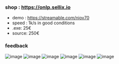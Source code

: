 ### shop : https://onlp.sellix.io
-  demo : https://streamable.com/niov70
-  speed : 1k/s in good conditions
- .exe: 25€ 
- source: 250€


### feedback
![image](https://user-images.githubusercontent.com/98614666/185236994-01a00267-1595-4c2c-ba80-9b62c413aad9.png)
![image](https://user-images.githubusercontent.com/98614666/185236999-841d4595-6105-4be5-8ff5-0cd5b5ec90f1.png)
![image](https://user-images.githubusercontent.com/98614666/185236816-02c9f7ce-4ebc-4fa3-91ea-8108e264cb9b.png)
![image](https://user-images.githubusercontent.com/98614666/183697600-338c1820-bc36-4ba8-acc8-a895445bdf09.png)
![image](https://user-images.githubusercontent.com/98614666/183697608-4ae1cd91-e2bc-45b2-807e-257e6d57f366.png)
![image](https://user-images.githubusercontent.com/98614666/183697694-0810c9c5-f650-4a96-9bb9-e85f284b3bdd.png)
